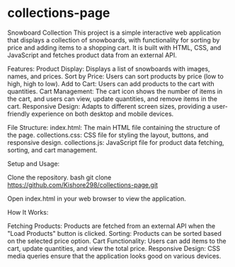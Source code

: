 ﻿# collections-page

Snowboard Collection
This project is a simple interactive web application that displays a collection of snowboards, with functionality for sorting by price and adding items to a shopping cart. It is built with HTML, CSS, and JavaScript and fetches product data from an external API.

Features:
Product Display: Displays a list of snowboards with images, names, and prices.
Sort by Price: Users can sort products by price (low to high, high to low).
Add to Cart: Users can add products to the cart with quantities.
Cart Management: The cart icon shows the number of items in the cart, and users can view, update quantities, and remove items in the cart.
Responsive Design: Adapts to different screen sizes, providing a user-friendly experience on both desktop and mobile devices.

File Structure:
index.html: The main HTML file containing the structure of the page.
collections.css: CSS file for styling the layout, buttons, and responsive design.
collections.js: JavaScript file for product data fetching, sorting, and cart management.


Setup and Usage:

Clone the repository.
bash
git clone https://github.com/Kishore298/collections-page.git

Open index.html in your web browser to view the application.


How It Works:

Fetching Products: Products are fetched from an external API when the "Load Products" button is clicked.
Sorting: Products can be sorted based on the selected price option.
Cart Functionality: Users can add items to the cart, update quantities, and view the total price.
Responsive Design: CSS media queries ensure that the application looks good on various devices.
